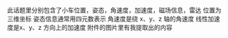 此话题里分别包含了小车位置，姿态，角速度，加速度，磁场信息，雷达
位置为三维坐标
姿态信息通常用四元数表示
角速度是绕 x、y、z 轴的角速度
线性加速度是x、y、z 方向上的加速度
附件的图片里有我提取出的内容
